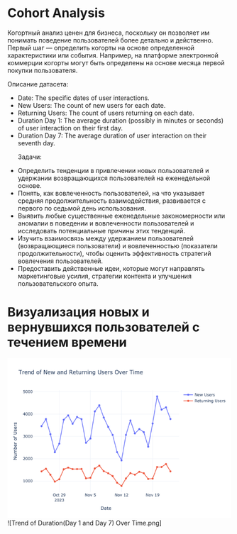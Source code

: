 # Cohort Analysis
Когортный анализ ценен для бизнеса, поскольку он позволяет им понимать поведение пользователей более детально и действенно.
Первый шаг — определить когорты на основе определенной характеристики или события. Например, на платформе электронной коммерции когорты могут быть определены на основе месяца первой покупки пользователя.<p>
Описание датасета:
- Date: The specific dates of user interactions.
- New Users: The count of new users for each date.
- Returning Users: The count of users returning on each date.
- Duration Day 1: The average duration (possibly in minutes or seconds) of user interaction on their first day.
- Duration Day 7: The average duration of user interaction on their seventh day.<p>
Задачи:
- Определить тенденции в привлечении новых пользователей и удержании возвращающихся пользователей на еженедельной основе.
- Понять, как вовлеченность пользователей, на что указывает средняя продолжительность взаимодействия, развивается с первого по седьмой день использования.
- Выявить любые существенные еженедельные закономерности или аномалии в поведении и вовлеченности пользователей и исследовать потенциальные причины этих тенденций.
- Изучить взаимосвязь между удержанием пользователей (возвращающиеся пользователи) и вовлеченностью (показатели продолжительности), чтобы оценить эффективность стратегий вовлечения пользователей.
- Предоставить действенные идеи, которые могут направлять маркетинговые усилия, стратегии контента и улучшения пользовательского опыта.
 # Визуализация новых и вернувшихся пользователей с течением времени
![Trend of New and Returning Users Over Time.png](https://github.com/Mamaeva-Bariyat/Cohort-Analysis/blob/main/images/Trend%20of%20New%20and%20Returning%20Users%20Over%20Time.png)
![Trend of Duration(Day 1 and Day 7) Over Time.png]
